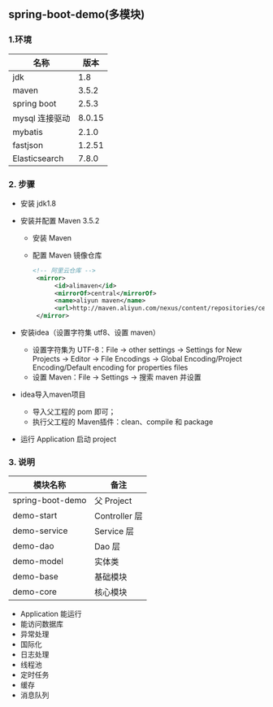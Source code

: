 ## spring-boot-demo(多模块)

### 1.环境

名称 | 版本
---|---
jdk | 1.8
maven | 3.5.2
spring boot | 2.5.3
mysql 连接驱动 | 8.0.15
mybatis | 2.1.0
fastjson | 1.2.51
Elasticsearch | 7.8.0

### 2. 步骤
- 安装 jdk1.8
- 安装并配置 Maven 3.5.2
  - 安装 Maven
  - 配置 Maven 镜像仓库
  
      ```xml
      <!-- 阿里云仓库 -->
       <mirror>
            <id>alimaven</id>
            <mirrorOf>central</mirrorOf>
            <name>aliyun maven</name>
            <url>http://maven.aliyun.com/nexus/content/repositories/central/</url>
       </mirror>
      ```

- 安装idea（设置字符集 utf8、设置 maven）
  - 设置字符集为 UTF-8：File -> other settings -> Settings for New Projects -> Editor -> File Encodings -> Global Encoding/Project Encoding/Default encoding for properties files
  - 设置 Maven：File -> Settings -> 搜索 maven 并设置
- idea导入maven项目
  - 导入父工程的 pom 即可；
  - 执行父工程的 Maven插件：clean、compile 和 package
- 运行 Application 启动 project

### 3. 说明

模块名称 | 备注
---|---
spring-boot-demo | 父 Project
demo-start | Controller 层
demo-service | Service 层
demo-dao | Dao 层
demo-model | 实体类
demo-base | 基础模块
demo-core | 核心模块

- Application 能运行
- 能访问数据库
- 异常处理
- 国际化
- 日志处理
- 线程池
- 定时任务
- 缓存
- 消息队列